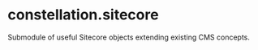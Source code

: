 constellation.sitecore
======================

Submodule of useful Sitecore objects extending existing CMS concepts.
